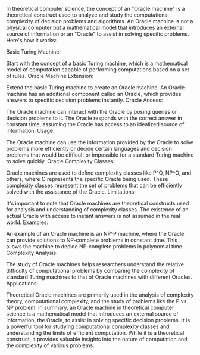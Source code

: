 In theoretical computer science, the concept of an "Oracle machine" is a theoretical construct used to analyze and study the computational complexity of decision problems and algorithms. An Oracle machine is not a physical computer but a mathematical model that introduces an external source of information or an "Oracle" to assist in solving specific problems. Here's how it works:

Basic Turing Machine:

Start with the concept of a basic Turing machine, which is a mathematical model of computation capable of performing computations based on a set of rules.
Oracle Machine Extension:

Extend the basic Turing machine to create an Oracle machine. An Oracle machine has an additional component called an Oracle, which provides answers to specific decision problems instantly.
Oracle Access:

The Oracle machine can interact with the Oracle by posing queries or decision problems to it. The Oracle responds with the correct answer in constant time, assuming the Oracle has access to an idealized source of information.
Usage:

The Oracle machine can use the information provided by the Oracle to solve problems more efficiently or decide certain languages and decision problems that would be difficult or impossible for a standard Turing machine to solve quickly.
Oracle Complexity Classes:

Oracle machines are used to define complexity classes like P^O, NP^O, and others, where O represents the specific Oracle being used. These complexity classes represent the set of problems that can be efficiently solved with the assistance of the Oracle.
Limitations:

It's important to note that Oracle machines are theoretical constructs used for analysis and understanding of complexity classes. The existence of an actual Oracle with access to instant answers is not assumed in the real world.
Examples:

An example of an Oracle machine is an NP^P machine, where the Oracle can provide solutions to NP-complete problems in constant time. This allows the machine to decide NP-complete problems in polynomial time.
Complexity Analysis:

The study of Oracle machines helps researchers understand the relative difficulty of computational problems by comparing the complexity of standard Turing machines to that of Oracle machines with different Oracles.
Applications:

Theoretical Oracle machines are primarily used in the analysis of complexity theory, computational complexity, and the study of problems like the P vs. NP problem.
In summary, an Oracle machine in theoretical computer science is a mathematical model that introduces an external source of information, the Oracle, to assist in solving specific decision problems. It is a powerful tool for studying computational complexity classes and understanding the limits of efficient computation. While it is a theoretical construct, it provides valuable insights into the nature of computation and the complexity of various problems.
